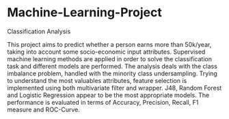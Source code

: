 # Machine-Learning-Project
Classification Analysis

This project aims to predict whether a person earns more than 50k/year, taking into account some socio-economic input attributes. Supervised machine learning methods are applied in order to solve the classification task and different models are performed. The analysis deals with the class imbalance problem, handled with the minority class undersampling. Trying to understand the most valuables attributes, feature selection is implemented using both multivariate filter and wrapper. J48, Random Forest and Logistic Regression appear to be the most appropriate models. The performance is evaluated in terms of Accuracy, Precision, Recall, F1 measure and ROC-Curve.
